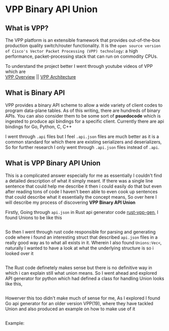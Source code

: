 # VPP Binary API Union 

## What is VPP? 
The VPP platform is an extensible framework that provides out-of-the-box production quality switch/router functionality. It is the `open source version of Cisco's Vector Packet Processing (VPP) technology`: a high performance, packet-processing stack that can run on commodity CPUs.

To understand the project better I went through youtube videos of VPP which are <br> 
[VPP Overview]() || [VPP Architecture]() 

## What is Binary API 
VPP provides a binary API scheme to allow a wide variety of client codes to program data-plane tables. As of this writing, there are hundreds of binary APIs.
You can also consider them to be some sort of **psuedocode** which is ingested to produce api bindings for a specific client. Currently there are api bindings for Go, Python, C, C++ 

I went through `.api` files but I feel `.api.json` files are much better as it is a common standard for which there are existing serializers and deserializers, So for further research I only went through `.api.json` files instead of `.api`. 

## What is VPP Binary API Union 
This is a complicated answer especially for me as essentially I couldn't find a detailed description of what it simply meant. If  there was a single line sentence that could help me describe it then i could easily do that but even after reading tons of code I haven't been able to even cook up sentences that could describe what it essentially the concept means, So over here I will describe my process of discovering **VPP Binary API Union** 

Firstly, Going through `api.json` in Rust api generator code [rust-vpp-gen](), I found Unions to be like this 
```javascript
``` 
So then I went through rust code responsible for parsing and generating code where i found an interesting struct that described `api.json` files in a really good way as to what all exists in it. Wherein I also found `Unions:Vec<`, naturally I wanted to have a look at what the underlying structure is so i looked over it 
```rust
``` 
The Rust code definetely makes sense but there is no definitive way in which i can explain still what union means. So I went ahead and explored API generator for python which had defined a class for handling Union looks like this, 
```python 
``` 
Howerver this too didn't make much of sense for me, As I explored I found Go api generator for an older version VPP(19), where they have tackled Union and also produced an example on how to make use of it 

```Golang
```
Example: 
